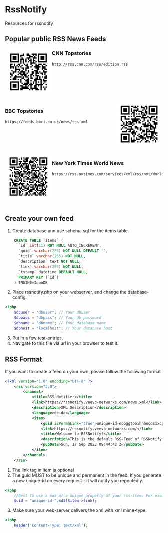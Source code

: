# RssNotify
Resources for rssnotify

## Popular public RSS News Feeds
<img align="left" src="https://github.com/gitveevo/rssnotify/blob/main/qrcodes/QRCNNTOPSTORIES.svg" width="150" height="150">

### CNN Topstories
```
http://rss.cnn.com/rss/edition.rss
```
<br clear="left"/>
<br clear="left"/>
<img align="right" src="https://github.com/gitveevo/rssnotify/blob/main/qrcodes/QRBBCTOPSTORIES.svg" width="150" height="150">

### BBC Topstories
```
https://feeds.bbci.co.uk/news/rss.xml
```
<br clear="right"/>
<br clear="right"/>
<img align="left" src="https://github.com/gitveevo/rssnotify/blob/main/qrcodes/nyt.svg" width="150" height="150">

### New York Times World News
```
https://rss.nytimes.com/services/xml/rss/nyt/World.xml
```
<br clear="left"/>
<br clear="left"/>

## Create your own feed ##
1) Create database and use schema.sql for the items table.
```sql
	CREATE TABLE `items` (
	  `id` int(11) NOT NULL AUTO_INCREMENT,
	  `guid` varchar(255) NOT NULL DEFAULT '',
	  `title` varchar(255) NOT NULL,
	  `description` text NOT NULL,
	  `link` varchar(255) NOT NULL,
	  `tstamp` datetime DEFAULT NULL,
	  PRIMARY KEY (`id`)
	) ENGINE=InnoDB
```
2) Place rssnotify.php on your webserver, and change the database-config.
```php
<?php
	$dbuser = "dbuser"; // Your dbuser
	$dbpass = "dbpass"; // Your db password
	$dbname = "dbname"; // Your database name
	$dbhost = "localhost"; // Your database host
```
3) Put in a few test-entries.
4) Navigate to this file via url in your browser to test it.

## RSS Format ##
If you want to create a feed on your own, please follow the following format
```rss
<?xml version="1.0" encoding="UTF-8" ?>
	<rss version="2.0">
		<channel>
			<title>RSS Notifier</title>
			<link>https://rssnotify.veevo-networks.com/news.xml</link>
			<description>XML Description</description>
			<language>de-de</language>
			<item>
				<guid isPermaLink="true">unique-id-oooggtooihhhoodsxxcgjdxxddsd</guid>
				<link>https://rssnotify.veevo-networks.com/</link>
				<title>Welcome to RSSNotify!</title>
				<description>This is the default RSS-Feed of RSSNotify. We will keep you up to date here. Have fun!</description>
				<pubDate>Sun, 17 Sep 2023 08:44:42 Z</pubDate>
			</item>
		</channel>
	</rss>
```
1) The link tag in item is optional
2) The guid MUST to be unique and permanent in the feed. If you generate a new unique-id on every request - it will notify you repeatedly.
```php
<?php
	//Best to use a md5 of a unique property of your rss-item. For example the link.
	$uid = "unique-id-".md5($item->link);
```
3) Make sure your web-server delivers the xml with xml mime-type.
```php
<?php
	header('Content-Type: text/xml');
```
